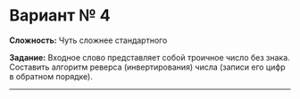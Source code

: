 # Вариант № 4
**Сложность:** Чуть сложнее cтандартного

**Задание:**  Входное слово представляет собой троичное число без знака. Составить алгоритм реверса (инвертирования) числа (записи его цифр в обратном порядке).

---